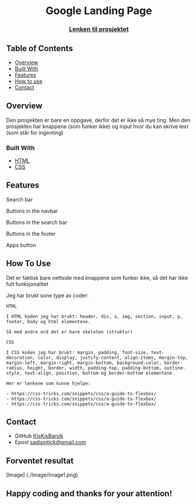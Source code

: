 
<h1 align="center">Google Landing Page</h1>
<div align="center">
  <h3>
    <a href="https://kiskisbarsik.github.io/Google-Home-Page/">
      Lenken til prosjektet
    </a>
  </h3>
</div>
<!-- TABLE OF CONTENTS -->

## Table of Contents

- [Overview](#overview)
- [Built With](#built-with)
- [Features](#features)
- [How to use](#how-to-use)
- [Contact](#contact)

<!-- OVERVIEW -->
## Overview
Den prosjekten er bare en oppgave, derfor det er ikke så mye ting. Men den prosjekten har knappene (som funker ikke) og input hvor du kan skrive text (som står for ingenting)

### Built With
- [HTML](https://www.w3schools.com/html/)
- [CSS](https://www.w3schools.com/css/default.asp)

## Features
<p>Search bar</p>
<p>Buttons in the navbar</p>
<p>Buttons in the search bar</p>
<p>Buttons in the footer</p>
<p>Apps button</p>

## How To Use

Det er faktisk bare nettside med knappene som funker ikke, så det har ikke fult funksjonalitet

Jeg har brukt sone type av coder:

```
HTML

I HTML koden jeg har brukt: header, div, a, img, section, input, p, footer, body og html elementene.

Så med andre ord det er bare skeleten (struktur)

CSS

I CSS koden jag har brukt: margin, padding, font-size, text-decoration, color, display, justify-content, align-items, margin-top, margin-left, margin-right, margin-bottom, background-color, border-radius, height, border, width, padding-top, padding-bottom, outline-style, text-align, position, bottom og border-bottom elementene.

Her er lenkene som kunne hjelpe:

- https://css-tricks.com/snippets/css/a-guide-to-flexbox/
- https://css-tricks.com/snippets/css/a-guide-to-flexbox/
- https://css-tricks.com/snippets/css/a-guide-to-flexbox/

```

## Contact
- GitHub [KisKisBarsik](https://github.com/KisKisBarsik)
- Epost [sadisintick@gmail.com](https://mail.google.com/mail/u/0/#inbox?compose=CllgCJfttkxnRTfZMLRPRccmtnVQKvxJczrlJJcfkTCSTvBlGjTSkHwXFpzLDXVWvnlPCkDHnvB)


## Forventet resultat

[Image] (./Image/Image1.png)

## Happy coding and thanks for your attention!
